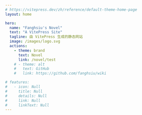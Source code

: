 ```yaml
---
# https://vitepress.dev/zh/reference/default-theme-home-page
layout: home

hero:
  name: "Fanghsiu's Novel"
  text: "A VitePress Site"
  tagline: 由 VitePress 生成的静态网站
  image: /images/logo.svg
  actions:
    - theme: brand
      text: Novel
      link: /novel/test
    # - theme: alt
    #   text: GitHub
    #   link: https://github.com/fanghsiu/wiki

# features:
#   - icon: Null
#     title: Null
#     details: Null
#     link: Null
#     linkText: Null
---
```

